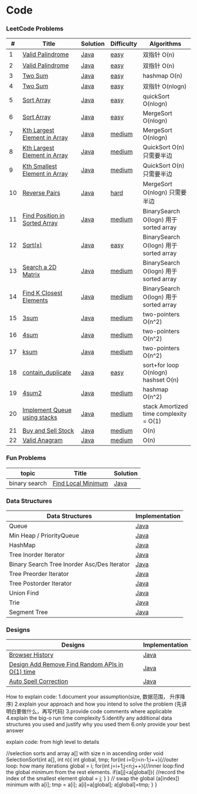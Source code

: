 Code
========

### LeetCode Problems

| #   | Title                                                                                                                   | Solution                                                               | Difficulty                                                       | Algorithms                               |
|-----|-------------------------------------------------------------------------------------------------------------------------|------------------------------------------------------------------------|------------------------------------------------------------------|------------------------------------------|
| 1   | [Valid Palindrome](https://leetcode.com/problems/valid-palindrome/)                                                     | [Java](./algorithms/1_valid_palindrome/ValidPalindrome.java)           | [easy](./algorithms/1_valid_palindromem/README.md)               | 双指针  O(n)                                |
| 2   | [Valid Palindrome](https://leetcode.com/problems/valid-palindrome-ii/)                                                  | [Java](./algorithms/2_valid_palindrome2/ValidPalindrome2.java)         | [easy](./algorithms/2_valid_palindromem2/README.md)              | 双指针  O(n)                                |
| 3   | [Two Sum](https://leetcode.com/problems/two-sum/)                                                                       | [Java](./algorithms/3_two_sum/hashmap/TwoSum.java)                     | [easy](./algorithms/3_two_sum/hashmap/README.md)                 | hashmap  O(n)                            |
| 4   | [Two Sum](https://leetcode.com/problems/two-sum/)                                                                       | [Java](./algorithms/3_two_sum/two_pointer/TwoSum2.java)                | [easy](./algorithms/3_two_sum/two_pointer/README.md)             | 双指针  O(nlogn)                            |
| 5   | [Sort Array](https://leetcode.com/problems/sort-an-array/)                                                              | [Java](./algorithms/4_sort_array/QuickSort.java)                       | [easy](./algorithms/4_sort_array/README.md)                      | quickSort  O(nlogn)                      |
| 6   | [Sort Array](https://leetcode.com/problems/sort-an-array/)                                                              | [Java](./algorithms/4_sort_array/MergeSort.java)                       | [easy](./algorithms/4_sort_array/README.md)                      | MergeSort  O(nlogn)                      |
| 7   | [Kth Largest Element in Array](https://leetcode.com/problems/kth-largest-element-in-an-array/)                          | [Java](./algorithms/5_Kth_largest_element_array/MergeSort.java)        | [medium](./algorithms/5_Kth_largest_element_array/README.md)     | MergeSort  O(nlogn)                      |
| 8   | [Kth Largest Element in Array](https://leetcode.com/problems/kth-largest-element-in-an-array/)                          | [Java](./algorithms/5_Kth_largest_element_array/QuickSort.java)        | [medium](./algorithms/5_Kth_largest_element_array/README.md)     | QuickSort  O(n) 只需要半边                    |
| 9   | [Kth Smallest Element in Array](https://leetcode.com/problems/kth-largest-element-in-an-array/)                         | [Java](./algorithms/6_Kth_smallest_element_array/QuickSort.java)       | [medium](./algorithms/6_Kth_smallest_element_array/README.md)    | QuickSort  O(n) 只需要半边                    |
| 10  | [Reverse Pairs](https://leetcode.com/problems/reverse-pairs/)                                                           | [Java](./algorithms/7_reverse_pairs/MergeSort.java)                    | [hard](./algorithms/7_reverse_pairs/README.md)                   | MergeSort  O(nlogn) 只需要半边                |
| 11  | [Find Position in Sorted Array](https://leetcode.com/problems/find-first-and-last-position-of-element-in-sorted-array/) | [Java](./algorithms/8_find_position_in_sorted_array/BinarySearch.java) | [medium](./algorithms/8_find_position_in_sorted_array/README.md) | BinarySearch  O(logn)    用于sorted array  |
| 12  | [Sqrt(x)](https://leetcode.com/problems/sqrtx/)                                                                         | [Java](./algorithms/9_sqrt/Squrt.java)                                 | [easy](./algorithms/9_sqrt/README.md)                            | BinarySearch  O(logn) 用于sorted array     |
| 13  | [Search a 2D Matrix](https://leetcode.com/problems/search-a-2d-matrix/)                                                 | [Java](./algorithms/10_search_2d_matrix/SearchMatrix.java)             | [medium](./algorithms/10_search_2d_matrix/README.md)             | BinarySearch  O(logn) 用于sorted array     |
| 14  | [Find K Closest Elements](https://leetcode.com/problems/find-k-closest-elements/)                                       | [Java](./algorithms/11_find_K_closest_element/FindClosestElement.java) | [medium](./algorithms/11_find_K_closest_element/README.md)       | BinarySearch  O(logn) 用于sorted array     |
| 15  | [3sum](https://leetcode.com/problems/3sum/)                                                                             | [Java](./algorithms/12_3sum/3sum.java)                                 | [medium](./algorithms/12_3sum/README.md)                         | two-pointers  O(n^2)                     |
| 16  | [4sum](https://leetcode.com/problems/4sum/)                                                                             | [Java](./algorithms/13_4sum/3sum.java)                                 | [medium](./algorithms/13_4sum/README.md)                         | two-pointers  O(n^2)                     |
| 17  | [ksum](https://leetcode.com/problems/4sum/)                                                                             | [Java](./algorithms/14_ksum/4sum.java)                                 | [medium](./algorithms/14_4sum/README.md)                         | two-pointers  O(n^2)                     |
| 18  | [contain_duplicate](https://leetcode.com/problems/contains-duplicate/)                                                  | [Java](./algorithms/15_contain_duplicate/ContainDuplication.java)      | [easy]()                                                         | sort+for loop O(nlogn)     hashset O(n)  |
| 19  | [4sum2](https://leetcode.com/problems/4sum-ii/)                                                                         | [Java](./algorithms/16_4sum2/4sum2.java)                               | [medium](./algorithms/16_4sum2/README.md)                        | hashmap  O(n^2)                          |
| 20  | [Implement Queue using stacks](https://leetcode.com/problems/implement-queue-using-stacks/)                             | [Java](./algorithms/17_queue_by_stacks/QueueByStack.java)              | [medium](./algorithms/17_queue_by_stacks/README.md)              | stack   Amortized time complexity = O(1) |
| 21  | [Buy and Sell Stock](https://leetcode.com/problems/best-time-to-buy-and-sell-stock/)                                    | [Java](./algorithms/18_buy_and_sell_stock/BuySellStock.java)           | [medium](./algorithms/18_buy_and_sell_stock/README.md)           | O(n)                                     |
| 22  | [Valid Anagram](https://leetcode.com/problems/valid-anagram/)                                                           | [Java](./algorithms/19_valid_anagram/ValidAnagram.java)                | [medium](./algorithms/19_valid_anagram/README.md)                | O(n)                                     |
### Fun Problems

| topic | Title | Solution |
|-------| ----- | -------- |
|binary search|[Find Local Minimum](./algorithms/java/fun_find_local_minimum_in_unsorted_array/README.md)|[Java](./algorithms/java/fun_find_local_minimum_in_unsorted_array/FindLocalMin.java)|

### Data Structures

| Data Structures | Implementation |
|--|--|
|Queue|[Java](./data_structures/queue/Queue.java)|
|Min Heap / PriorityQueue|[Java](./data_structures/min_heap/MinHeap.java)|
|HashMap|[Java](./data_structures/hashmap/HashMap.java)|
|Tree Inorder Iterator|[Java](./data_structures/tree_iterator/InorderIterator.java)|
|Binary Search Tree Inorder Asc/Des Iterator|[Java](./data_structures/tree_iterator/AscDesInorderIterator.java)|
|Tree Preorder Iterator|[Java](./data_structures/tree_iterator/PreorderIterator.java)|
|Tree Postorder Iterator|[Java](./data_structures/tree_iterator/PostorderIterator.java)|
|Union Find|[Java](./data_structures/union_find/UnionFind.java)|
|Trie|[Java](./data_structures/trie/Trie.java)|
|Segment Tree|[Java](./data_structures/segment_tree/SegmentTree.java)|

### Designs

| Designs | Implementation |
|--|--|
|[Browser History](./designs/browser_history/README.md)|[Java](./designs/browser_history/BrowserHistory.java)|
|[Design Add Remove Find Random APIs in O(1) time](./designs/design_add_remove_find_random_in_o1/README.md)|[Java](./designs/design_add_remove_find_random_in_o1/NewDataStructure.java)|
|[Auto Spell Correction](./designs/auto_spell_correction/README.md)|[Java](./designs/auto_spell_correction/SpellCorrection.java)|


How to explain code:
1.document your assumption(size, 数据范围， 升序降序)
2.explain your approach and how you intend to solve the problem (先讲明白要做什么，再写代码)
3.provide code comments where applicable
4.explain the big-o run time complexity 
5.identify any additional data structures you used and justify why you used them
6.only provide your best answer

explain code:
from high level to details

//selection sorts and array a[] with size n in ascending order
void SelectionSort(int a[], int n){
	int global, tmp;
	for(int i=0;i<n-1;i++){//outer loop: how many iterations
		global = i;
		for(int j=i+1;j<n;j++){//inner loop:find the global minimum from the rest elements.
			if(a[j]<a[global]){
               //record the index of the smallest element
				global = j;
			}
		}
       // swap the global (a[index]) minimum with a[i];
		tmp = a[i];
        a[i]=a[global];
		a[global]=tmp;
	}
}